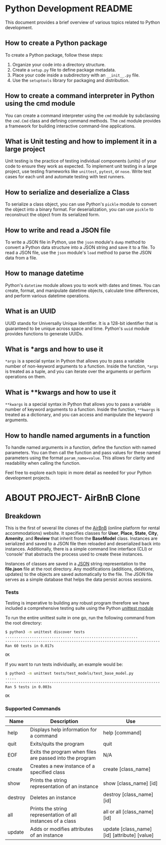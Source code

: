 # Python Development README

This document provides a brief overview of various topics related to Python development.

## How to create a Python package

To create a Python package, follow these steps:
1. Organize your code into a directory structure.
2. Create a `setup.py` file to define package metadata.
3. Place your code inside a subdirectory with an `__init__.py` file.
4. Use the `setuptools` library for packaging and distribution.

## How to create a command interpreter in Python using the cmd module

You can create a command interpreter using the `cmd` module by subclassing the `cmd.Cmd` class and defining command methods. The `cmd` module provides a framework for building interactive command-line applications.

## What is Unit testing and how to implement it in a large project

Unit testing is the practice of testing individual components (units) of your code to ensure they work as expected. To implement unit testing in a large project, use testing frameworks like `unittest`, `pytest`, or `nose`. Write test cases for each unit and automate testing with test runners.

## How to serialize and deserialize a Class

To serialize a class object, you can use Python's `pickle` module to convert the object into a binary format. For deserialization, you can use `pickle` to reconstruct the object from its serialized form.

## How to write and read a JSON file

To write a JSON file in Python, use the `json` module's `dump` method to convert a Python data structure into a JSON string and save it to a file. To read a JSON file, use the `json` module's `load` method to parse the JSON data from a file.

## How to manage datetime

Python's `datetime` module allows you to work with dates and times. You can create, format, and manipulate datetime objects, calculate time differences, and perform various datetime operations.

## What is an UUID

UUID stands for Universally Unique Identifier. It is a 128-bit identifier that is guaranteed to be unique across space and time. Python's `uuid` module provides functions to generate UUIDs.

## What is *args and how to use it

`*args` is a special syntax in Python that allows you to pass a variable number of non-keyword arguments to a function. Inside the function, `*args` is treated as a tuple, and you can iterate over the arguments or perform operations on them.

## What is **kwargs and how to use it

`**kwargs` is a special syntax in Python that allows you to pass a variable number of keyword arguments to a function. Inside the function, `**kwargs` is treated as a dictionary, and you can access and manipulate the keyword arguments.

## How to handle named arguments in a function

To handle named arguments in a function, define the function with named parameters. You can then call the function and pass values for these named parameters using the format `param_name=value`. This allows for clarity and readability when calling the function.

Feel free to explore each topic in more detail as needed for your Python development projects.



# ABOUT PROJECT-  AirBnB Clone

## Breakdown

This is the first of several lite clones of the [AirBnB](https://www.airbnb.com) (online platform for rental accommodations) website. It specifies classes for __User__, __Place__, __State__, __City__, __Amenity__, and __Review__ that inherit from the __BaseModel__ class. Instances are serialized and saved to a JSON file then reloaded and deserialized back into instances. Additionally, there is a simple command line interface (CLI) or 'console' that abstracts the process used to create these instances.

Instances of classes are saved in a [JSON](https://www.json.org) string representation to the __file.json__ file at the root directory. Any modifications (additions, deletions, updates) to the objects are saved automatically to the file. The JSON file serves as a simple database that helps the data persist across sessions.

### Tests

Testing is imperative to building any robust program therefore we have included a comprehensive testing suite using the Python [unittest module](https://docs.python.org/3.4/library/unittest.html)

To run the entire unittest suite in one go, run the following command from the root directory:

```bash
$ python3 -m unittest discover tests
............................................................
----------------------------------------------------------------------
Ran 60 tests in 0.017s

OK
```

If you want to run tests individually, an example would be:

```bash
$ python3 -m unittest tests/test_models/test_base_model.py
.....
----------------------------------------------------------------------
Ran 5 tests in 0.003s

OK
```

### Supported Commands

Name | Description | Use
-------- | ----------- |-------- |
help | Displays help information for a command | help [command]
quit | Exits/quits the program | quit
EOF | Exits the program when files are passed into the program | N/A
create | Creates a new instance of a specified class | create [class_name]
show | Prints the string representation of an instance | show [class_name] [id]
destroy | Deletes an instance | destroy [class_name] [id]
all | Prints the string representation of all instances of a class| all or all [class_name] [id]
update | Adds or modifies attributes of an instance | update [class_name] [id] [attribute] [value]
